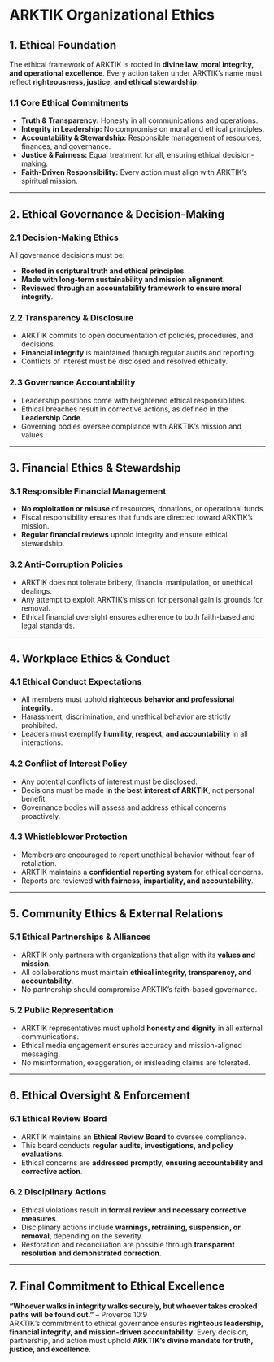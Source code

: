 # **ARKTIK Organizational Ethics**

## **1. Ethical Foundation**
The ethical framework of ARKTIK is rooted in **divine law, moral integrity, and operational excellence**. Every action taken under ARKTIK’s name must reflect **righteousness, justice, and ethical stewardship.**

### **1.1 Core Ethical Commitments**
- **Truth & Transparency:** Honesty in all communications and operations.
- **Integrity in Leadership:** No compromise on moral and ethical principles.
- **Accountability & Stewardship:** Responsible management of resources, finances, and governance.
- **Justice & Fairness:** Equal treatment for all, ensuring ethical decision-making.
- **Faith-Driven Responsibility:** Every action must align with ARKTIK’s spiritual mission.

---

## **2. Ethical Governance & Decision-Making**
### **2.1 Decision-Making Ethics**
All governance decisions must be:
- **Rooted in scriptural truth and ethical principles**.
- **Made with long-term sustainability and mission alignment**.
- **Reviewed through an accountability framework to ensure moral integrity**.

### **2.2 Transparency & Disclosure**
- ARKTIK commits to open documentation of policies, procedures, and decisions.
- **Financial integrity** is maintained through regular audits and reporting.
- Conflicts of interest must be disclosed and resolved ethically.

### **2.3 Governance Accountability**
- Leadership positions come with heightened ethical responsibilities.
- Ethical breaches result in corrective actions, as defined in the **Leadership Code**.
- Governing bodies oversee compliance with ARKTIK’s mission and values.

---

## **3. Financial Ethics & Stewardship**
### **3.1 Responsible Financial Management**
- **No exploitation or misuse** of resources, donations, or operational funds.
- Fiscal responsibility ensures that funds are directed toward ARKTIK’s mission.
- **Regular financial reviews** uphold integrity and ensure ethical stewardship.

### **3.2 Anti-Corruption Policies**
- ARKTIK does not tolerate bribery, financial manipulation, or unethical dealings.
- Any attempt to exploit ARKTIK’s mission for personal gain is grounds for removal.
- Ethical financial oversight ensures adherence to both faith-based and legal standards.

---

## **4. Workplace Ethics & Conduct**
### **4.1 Ethical Conduct Expectations**
- All members must uphold **righteous behavior and professional integrity**.
- Harassment, discrimination, and unethical behavior are strictly prohibited.
- Leaders must exemplify **humility, respect, and accountability** in all interactions.

### **4.2 Conflict of Interest Policy**
- Any potential conflicts of interest must be disclosed.
- Decisions must be made **in the best interest of ARKTIK**, not personal benefit.
- Governance bodies will assess and address ethical concerns proactively.

### **4.3 Whistleblower Protection**
- Members are encouraged to report unethical behavior without fear of retaliation.
- ARKTIK maintains a **confidential reporting system** for ethical concerns.
- Reports are reviewed **with fairness, impartiality, and accountability**.

---

## **5. Community Ethics & External Relations**
### **5.1 Ethical Partnerships & Alliances**
- ARKTIK only partners with organizations that align with its **values and mission**.
- All collaborations must maintain **ethical integrity, transparency, and accountability**.
- No partnership should compromise ARKTIK’s faith-based governance.

### **5.2 Public Representation**
- ARKTIK representatives must uphold **honesty and dignity** in all external communications.
- Ethical media engagement ensures accuracy and mission-aligned messaging.
- No misinformation, exaggeration, or misleading claims are tolerated.

---

## **6. Ethical Oversight & Enforcement**
### **6.1 Ethical Review Board**
- ARKTIK maintains an **Ethical Review Board** to oversee compliance.
- This board conducts **regular audits, investigations, and policy evaluations**.
- Ethical concerns are **addressed promptly, ensuring accountability and corrective action**.

### **6.2 Disciplinary Actions**
- Ethical violations result in **formal review and necessary corrective measures**.
- Disciplinary actions include **warnings, retraining, suspension, or removal**, depending on the severity.
- Restoration and reconciliation are possible through **transparent resolution and demonstrated correction**.

---

## **7. Final Commitment to Ethical Excellence**
**“Whoever walks in integrity walks securely, but whoever takes crooked paths will be found out.”** – Proverbs 10:9  
ARKTIK’s commitment to ethical governance ensures **righteous leadership, financial integrity, and mission-driven accountability**. Every decision, partnership, and action must uphold **ARKTIK’s divine mandate for truth, justice, and excellence.**

